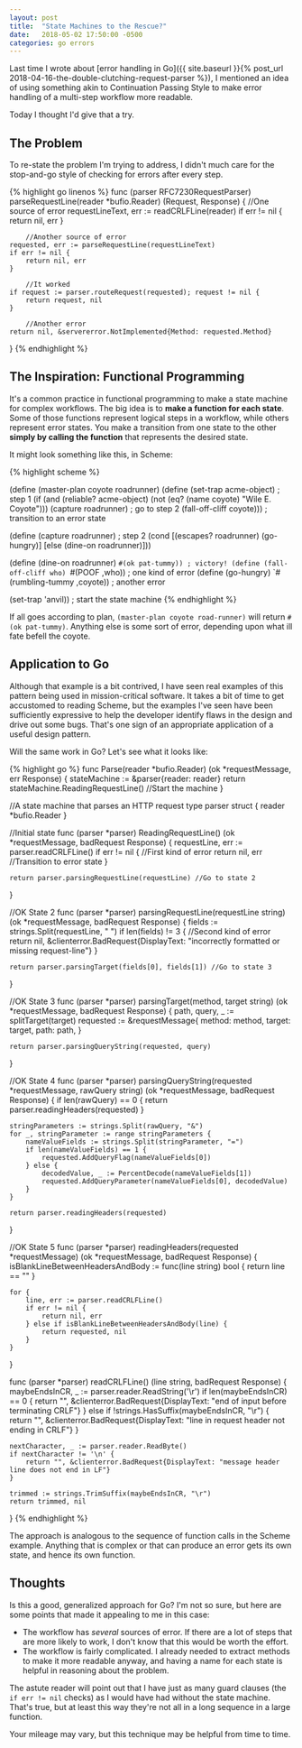 ```yaml
---
layout: post
title:  "State Machines to the Rescue?"
date:   2018-05-02 17:50:00 -0500
categories: go errors
---
```


Last time I wrote about [error handling in Go]({{ site.baseurl }}{% post_url 2018-04-16-the-double-clutching-request-parser %}), I mentioned an idea of using something akin to Continuation Passing Style to make error handling of a multi-step workflow more readable.

Today I thought I'd give that a try.


## The Problem

To re-state the problem I'm trying to address, I didn't much care for the stop-and-go style of checking for errors after every step.

{% highlight go linenos %}
func (parser RFC7230RequestParser) parseRequestLine(reader *bufio.Reader) (Request, Response) {
	  //One source of error
    requestLineText, err := readCRLFLine(reader)
    if err != nil {
        return nil, err
    }

		//Another source of error
    requested, err := parseRequestLine(requestLineText) 
    if err != nil {
        return nil, err
    }
    
		//It worked
    if request := parser.routeRequest(requested); request != nil {
        return request, nil 
    }

		//Another error
    return nil, &servererror.NotImplemented{Method: requested.Method} 
}
{% endhighlight %}


## The Inspiration: Functional Programming

It's a common practice in functional programming to make a state machine for complex workflows.  The big idea is to **make a function for each state**.  Some of those functions represent logical steps in a workflow, while others represent error states.  You make a transition from one state to the other **simply by calling the function** that represents the desired state.

It might look something like this, in Scheme:

{% highlight scheme %}

(define (master-plan coyote roadrunner)
  (define (set-trap acme-object) ; step 1
    (if (and (reliable? acme-object)
             (not (eq? (name coyote) "Wile E. Coyote")))
      (capture roadrunner) ; go to step 2
      (fall-off-cliff coyote))) ; transition to an error state
    
  (define (capture roadrunner) ; step 2
    (cond
      [(escapes? roadrunner) (go-hungry)]
      [else (dine-on roadrunner)]))
      
  (define (dine-on roadrunner) `#(ok pat-tummy)) ; victory!
  (define (fall-off-cliff who) `#(POOF ,who)) ; one kind of error
  (define (go-hungry) `#(rumbling-tummy ,coyote)) ; another error
  
  (set-trap 'anvil)) ; start the state machine
{% endhighlight %}

If all goes according to plan, `(master-plan coyote road-runner)` will return `#(ok pat-tummy)`.  Anything else is some sort of error, depending upon what ill fate befell the coyote.


## Application to Go

Although that example is a bit contrived, I have seen real examples of this pattern being used in mission-critical software.  It takes a bit of time to get accustomed to reading Scheme, but the examples I've seen have been sufficiently expressive to help the developer identify flaws in the design and drive out some bugs.  That's one sign of an appropriate application of a useful design pattern.

Will the same work in Go?  Let's see what it looks like:

{% highlight go %}
func Parse(reader *bufio.Reader) (ok *requestMessage, err Response) {
    stateMachine := &parser{reader: reader}
    return stateMachine.ReadingRequestLine() //Start the machine
}

//A state machine that parses an HTTP request
type parser struct {
    reader *bufio.Reader
}

//Initial state
func (parser *parser) ReadingRequestLine() (ok *requestMessage, badRequest Response) {
    requestLine, err := parser.readCRLFLine()
    if err != nil { //First kind of error
        return nil, err //Transition to error state
    }

    return parser.parsingRequestLine(requestLine) //Go to state 2
}

//OK State 2
func (parser *parser) parsingRequestLine(requestLine string) (ok *requestMessage, badRequest Response) {
    fields := strings.Split(requestLine, " ")
    if len(fields) != 3 { //Second kind of error
        return nil, &clienterror.BadRequest{DisplayText: "incorrectly formatted or missing request-line"}
    }

    return parser.parsingTarget(fields[0], fields[1]) //Go to state 3
}

//OK State 3
func (parser *parser) parsingTarget(method, target string) (ok *requestMessage, badRequest Response) {
    path, query, _ := splitTarget(target)
    requested := &requestMessage{
        method: method,
        target: target,
        path:   path,
    }

    return parser.parsingQueryString(requested, query)
}

//OK State 4
func (parser *parser) parsingQueryString(requested *requestMessage, rawQuery string) (ok *requestMessage, badRequest Response) {
    if len(rawQuery) == 0 {
        return parser.readingHeaders(requested)
    }

    stringParameters := strings.Split(rawQuery, "&")
    for _, stringParameter := range stringParameters {
        nameValueFields := strings.Split(stringParameter, "=")
        if len(nameValueFields) == 1 {
            requested.AddQueryFlag(nameValueFields[0])
        } else {
            decodedValue, _ := PercentDecode(nameValueFields[1])
            requested.AddQueryParameter(nameValueFields[0], decodedValue)
        }
    }

    return parser.readingHeaders(requested)
}

//OK State 5
func (parser *parser) readingHeaders(requested *requestMessage) (ok *requestMessage, badRequest Response) {
    isBlankLineBetweenHeadersAndBody := func(line string) bool { return line == "" }

    for {
        line, err := parser.readCRLFLine()
        if err != nil {
            return nil, err
        } else if isBlankLineBetweenHeadersAndBody(line) {
            return requested, nil
        }
    }
}

func (parser *parser) readCRLFLine() (line string, badRequest Response) {
    maybeEndsInCR, _ := parser.reader.ReadString('\r')
    if len(maybeEndsInCR) == 0 {
        return "", &clienterror.BadRequest{DisplayText: "end of input before terminating CRLF"}
    } else if !strings.HasSuffix(maybeEndsInCR, "\r") {
        return "", &clienterror.BadRequest{DisplayText: "line in request header not ending in CRLF"}
    }

    nextCharacter, _ := parser.reader.ReadByte()
    if nextCharacter != '\n' {
        return "", &clienterror.BadRequest{DisplayText: "message header line does not end in LF"}
    }

    trimmed := strings.TrimSuffix(maybeEndsInCR, "\r")
    return trimmed, nil
}
{% endhighlight %}

The approach is analogous to the sequence of function calls in the Scheme example.  Anything that is complex or that can produce an error gets its own state, and hence its own function.


## Thoughts

Is this a good, generalized approach for Go?  I'm not so sure, but here are some points that made it appealing to me in this case:

* The workflow has *several* sources of error.  If there are a lot of steps that are more likely to work, I don't know that this would be worth the effort.
* The workflow is fairly complicated.  I already needed to extract methods to make it more readable anyway, and having a name for each state is helpful in reasoning about the problem.

The astute reader will point out that I have just as many guard clauses (the `if err != nil` checks) as I would have had without the state machine.  That's true, but at least this way they're not all in a long sequence in a large function.

Your mileage may vary, but this technique may be helpful from time to time.
